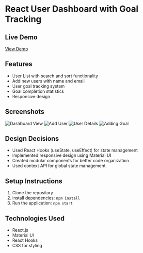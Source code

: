 # React User Dashboard with Goal Tracking

## Live Demo

[View Demo]((https://vercel.com/anils-projects-503c789c/react-user-dashboard))

## Features

- User List with search and sort functionality
- Add new users with name and email
- User goal tracking system
- Goal completion statistics
- Responsive design

## Screenshots

![Dashboard View](./screenshots/dashboard.png)
![Add User](./screenshots/add-user.png)
![User Details](./screenshots/user-details.png)
![Adding Goal](./screenshots/adding-goal.png)

## Design Decisions

- Used React Hooks (useState, useEffect) for state management
- Implemented responsive design using Material UI
- Created modular components for better code organization
- Used context API for global state management

## Setup Instructions

1. Clone the repository
2. Install dependencies: `npm install`
3. Run the application: `npm start`

## Technologies Used

- React.js
- Material UI
- React Hooks
- CSS for styling
